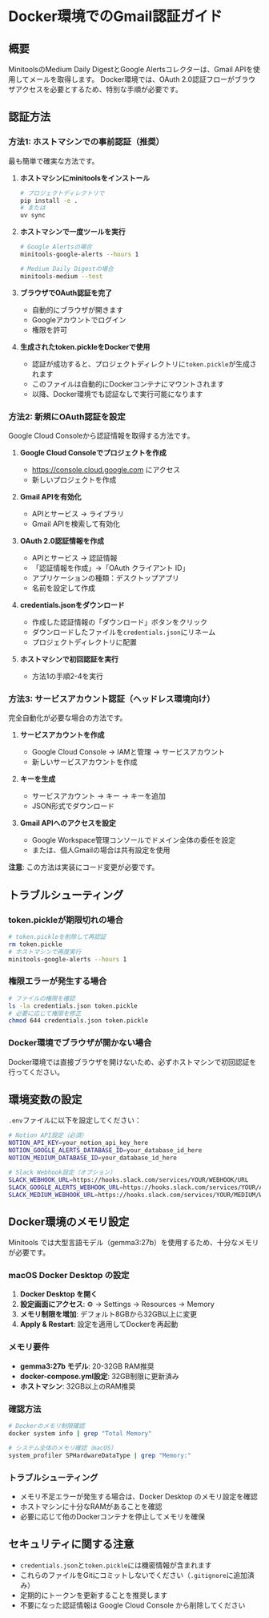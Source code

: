 # Docker環境でのGmail認証ガイド

## 概要
MinitoolsのMedium Daily DigestとGoogle Alertsコレクターは、Gmail APIを使用してメールを取得します。
Docker環境では、OAuth 2.0認証フローがブラウザアクセスを必要とするため、特別な手順が必要です。

## 認証方法

### 方法1: ホストマシンでの事前認証（推奨）

最も簡単で確実な方法です。

1. **ホストマシンにminitoolsをインストール**
   ```bash
   # プロジェクトディレクトリで
   pip install -e .
   # または
   uv sync
   ```

2. **ホストマシンで一度ツールを実行**
   ```bash
   # Google Alertsの場合
   minitools-google-alerts --hours 1
   
   # Medium Daily Digestの場合
   minitools-medium --test
   ```

3. **ブラウザでOAuth認証を完了**
   - 自動的にブラウザが開きます
   - Googleアカウントでログイン
   - 権限を許可

4. **生成されたtoken.pickleをDockerで使用**
   - 認証が成功すると、プロジェクトディレクトリに`token.pickle`が生成されます
   - このファイルは自動的にDockerコンテナにマウントされます
   - 以降、Docker環境でも認証なしで実行可能になります

### 方法2: 新規にOAuth認証を設定

Google Cloud Consoleから認証情報を取得する方法です。

1. **Google Cloud Consoleでプロジェクトを作成**
   - https://console.cloud.google.com にアクセス
   - 新しいプロジェクトを作成

2. **Gmail APIを有効化**
   - APIとサービス → ライブラリ
   - Gmail APIを検索して有効化

3. **OAuth 2.0認証情報を作成**
   - APIとサービス → 認証情報
   - 「認証情報を作成」→「OAuth クライアント ID」
   - アプリケーションの種類：デスクトップアプリ
   - 名前を設定して作成

4. **credentials.jsonをダウンロード**
   - 作成した認証情報の「ダウンロード」ボタンをクリック
   - ダウンロードしたファイルを`credentials.json`にリネーム
   - プロジェクトディレクトリに配置

5. **ホストマシンで初回認証を実行**
   - 方法1の手順2-4を実行

### 方法3: サービスアカウント認証（ヘッドレス環境向け）

完全自動化が必要な場合の方法です。

1. **サービスアカウントを作成**
   - Google Cloud Console → IAMと管理 → サービスアカウント
   - 新しいサービスアカウントを作成

2. **キーを生成**
   - サービスアカウント → キー → キーを追加
   - JSON形式でダウンロード

3. **Gmail APIへのアクセスを設定**
   - Google Workspace管理コンソールでドメイン全体の委任を設定
   - または、個人Gmailの場合は共有設定を使用

**注意**: この方法は実装にコード変更が必要です。

## トラブルシューティング

### token.pickleが期限切れの場合
```bash
# token.pickleを削除して再認証
rm token.pickle
# ホストマシンで再度実行
minitools-google-alerts --hours 1
```

### 権限エラーが発生する場合
```bash
# ファイルの権限を確認
ls -la credentials.json token.pickle
# 必要に応じて権限を修正
chmod 644 credentials.json token.pickle
```

### Docker環境でブラウザが開かない場合
Docker環境では直接ブラウザを開けないため、必ずホストマシンで初回認証を行ってください。

## 環境変数の設定

`.env`ファイルに以下を設定してください：

```bash
# Notion API設定（必須）
NOTION_API_KEY=your_notion_api_key_here
NOTION_GOOGLE_ALERTS_DATABASE_ID=your_database_id_here
NOTION_MEDIUM_DATABASE_ID=your_database_id_here

# Slack Webhook設定（オプション）
SLACK_WEBHOOK_URL=https://hooks.slack.com/services/YOUR/WEBHOOK/URL
SLACK_GOOGLE_ALERTS_WEBHOOK_URL=https://hooks.slack.com/services/YOUR/ALERTS/WEBHOOK
SLACK_MEDIUM_WEBHOOK_URL=https://hooks.slack.com/services/YOUR/MEDIUM/WEBHOOK
```

## Docker環境のメモリ設定

Minitools では大型言語モデル（gemma3:27b）を使用するため、十分なメモリが必要です。

### macOS Docker Desktop の設定

1. **Docker Desktop を開く**
2. **設定画面にアクセス**: ⚙️ → Settings → Resources → Memory
3. **メモリ制限を増加**: デフォルト8GBから32GB以上に変更
4. **Apply & Restart**: 設定を適用してDockerを再起動

### メモリ要件
- **gemma3:27b モデル**: 20-32GB RAM推奨
- **docker-compose.yml設定**: 32GB制限に更新済み
- **ホストマシン**: 32GB以上のRAM推奨

### 確認方法
```bash
# Dockerのメモリ制限確認
docker system info | grep "Total Memory"

# システム全体のメモリ確認（macOS）
system_profiler SPHardwareDataType | grep "Memory:"
```

### トラブルシューティング
- メモリ不足エラーが発生する場合は、Docker Desktop のメモリ設定を確認
- ホストマシンに十分なRAMがあることを確認
- 必要に応じて他のDockerコンテナを停止してメモリを確保

## セキュリティに関する注意

- `credentials.json`と`token.pickle`には機密情報が含まれます
- これらのファイルをGitにコミットしないでください（`.gitignore`に追加済み）
- 定期的にトークンを更新することを推奨します
- 不要になった認証情報は Google Cloud Console から削除してください